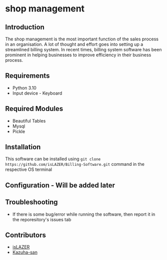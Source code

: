 # shop management

## Introduction
The shop management is the most important function of the sales process in an organisation. A lot of thought and effort goes into setting up a streamlined billing system. In recent times, billing system software has been prominent in helping businesses to improve efficiency in their business process.

## Requirements
* Python 3.10
* Input device - Keyboard

## Required Modules
* Beautiful Tables
* Mysql
* Pickle

## Installation
This software can be installed using ```git clone https://github.com/isLAZER/Billing-Software.git``` command in the respective OS terminal

## Configuration - Will be added later

## Troubleshooting
* If there is some bug/error while running the software, then report it in the reporesitory's issues tab

## Contributors
* [isLAZER](https://github.com/isLAZER)
* [Kazuha-san](https://github.com/Kazuha-san)
